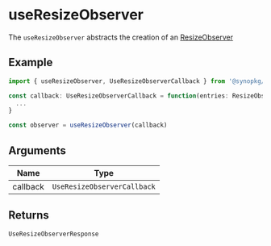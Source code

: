 # useResizeObserver
The `useResizeObserver` abstracts the creation of an [ResizeObserver](https://developer.mozilla.org/en-US/docs/Web/API/ResizeObserver/ResizeObserver) 

## Example
```typescript
import { useResizeObserver, UseResizeObserverCallback } from '@synopkg/vue-compositions'

const callback: UseResizeObserverCallback = function(entries: ResizeObserverEntry[]) {
  ...
}

const observer = useResizeObserver(callback)

```

## Arguments
| Name     | Type                        |
|----------|-----------------------------|
| callback | `UseResizeObserverCallback` |

## Returns
`UseResizeObserverResponse`
